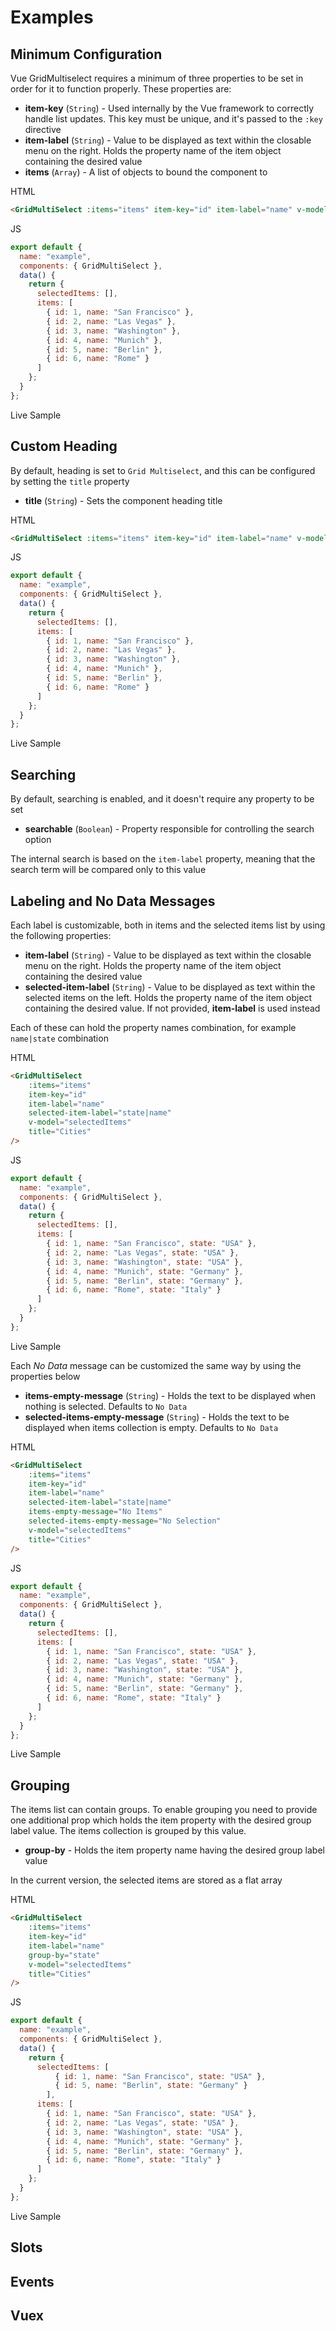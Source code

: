 # Examples

## Minimum Configuration

Vue GridMultiselect requires a minimum of three properties to be set in order for it to function properly. These properties are:

- __item-key__ (`String`) - Used internally by the Vue framework to correctly handle list updates. This key must be unique, and it's passed to the `:key` directive
- __item-label__ (`String`) - Value to be displayed as text within the closable menu on the right. Holds the property name of the item object containing the desired value
- __items__ (`Array`) - A list of objects to bound the component to

HTML

```html
<GridMultiSelect :items="items" item-key="id" item-label="name" v-model="selectedItems" />
```

JS

```js
export default {
  name: "example",
  components: { GridMultiSelect },
  data() {
    return {
	  selectedItems: [],
      items: [
		{ id: 1, name: "San Francisco" },
        { id: 2, name: "Las Vegas" },
        { id: 3, name: "Washington" },
        { id: 4, name: "Munich" },
        { id: 5, name: "Berlin" },
        { id: 6, name: "Rome" }
      ]
    };
  }
};
```

Live Sample

<MinConfiguration />

## Custom Heading

By default, heading is set to `Grid Multiselect`, and this can be configured by setting the `title` property

- __title__ (`String`) - Sets the component heading title

HTML

```html
<GridMultiSelect :items="items" item-key="id" item-label="name" v-model="selectedItem" title="Cities" />
```

JS

```js
export default {
  name: "example",
  components: { GridMultiSelect },
  data() {
    return {
	  selectedItems: [],
      items: [
		{ id: 1, name: "San Francisco" },
        { id: 2, name: "Las Vegas" },
        { id: 3, name: "Washington" },
        { id: 4, name: "Munich" },
        { id: 5, name: "Berlin" },
        { id: 6, name: "Rome" }
      ]
    };
  }
};
```
Live Sample

<CustomHeading />

## Searching

By default, searching is enabled, and it doesn't require any property to be set

- __searchable__ (`Boolean`) - Property responsible for controlling the search option

The internal search is based on the `item-label` property, meaning that the search term will be compared only to this value

## Labeling and No Data Messages

Each label is customizable, both in items and the selected items list by using the following properties:

- __item-label__ (`String`) - Value to be displayed as text within the closable menu on the right. Holds the property name of the item object containing the desired value
- __selected-item-label__ (`String`) - Value to be displayed as text within the selected items on the left. Holds the property name of the item object containing the desired value. If not provided, __item-label__ is used instead

Each of these can hold the property names combination, for example `name|state` combination

HTML

```html
<GridMultiSelect 
	:items="items" 
	item-key="id" 
	item-label="name" 
	selected-item-label="state|name" 
	v-model="selectedItems" 
	title="Cities" 
/>
```

JS

```js
export default {
  name: "example",
  components: { GridMultiSelect },
  data() {
    return {
	  selectedItems: [],
      items: [
		{ id: 1, name: "San Francisco", state: "USA" },
        { id: 2, name: "Las Vegas", state: "USA" },
        { id: 3, name: "Washington", state: "USA" },
        { id: 4, name: "Munich", state: "Germany" },
        { id: 5, name: "Berlin", state: "Germany" },
        { id: 6, name: "Rome", state: "Italy" }
      ]
    };
  }
};
```

Live Sample

<Labeling />

Each _No Data_ message can be customized the same way by using the properties below

- __items-empty-message__ (`String`) - Holds the text to be displayed when nothing is selected. Defaults to `No Data`
- __selected-items-empty-message__ (`String`) - Holds the text to be displayed when items collection is empty. Defaults to `No Data`

HTML

```html
<GridMultiSelect 
	:items="items" 
	item-key="id" 
	item-label="name" 
	selected-item-label="state|name"
	items-empty-message="No Items"
	selected-items-empty-message="No Selection"
	v-model="selectedItems" 
	title="Cities" 
/>
```

JS

```js
export default {
  name: "example",
  components: { GridMultiSelect },
  data() {
    return {
	  selectedItems: [],
      items: [
		{ id: 1, name: "San Francisco", state: "USA" },
        { id: 2, name: "Las Vegas", state: "USA" },
        { id: 3, name: "Washington", state: "USA" },
        { id: 4, name: "Munich", state: "Germany" },
        { id: 5, name: "Berlin", state: "Germany" },
        { id: 6, name: "Rome", state: "Italy" }
      ]
    };
  }
};
```

Live Sample

<NoDataMessage />

## Grouping

The items list can contain groups. To enable grouping you need to provide one additional prop which holds the item property with the desired group label value. The items collection is grouped by this value.

- __group-by__ - Holds the item property name having the desired group label value

In the current version, the selected items are stored as a flat array

HTML

```html
<GridMultiSelect 
	:items="items" 
	item-key="id" 
	item-label="name" 
	group-by="state"
	v-model="selectedItems" 
	title="Cities" 
/>
```

JS

```js
export default {
  name: "example",
  components: { GridMultiSelect },
  data() {
    return {
	  selectedItems: [
		  { id: 1, name: "San Francisco", state: "USA" },
		  { id: 5, name: "Berlin", state: "Germany" }
		],
      items: [
		{ id: 1, name: "San Francisco", state: "USA" },
        { id: 2, name: "Las Vegas", state: "USA" },
        { id: 3, name: "Washington", state: "USA" },
        { id: 4, name: "Munich", state: "Germany" },
        { id: 5, name: "Berlin", state: "Germany" },
        { id: 6, name: "Rome", state: "Italy" }
      ]
    };
  }
};
```

Live Sample

<Grouping />

## Slots

## Events

## Vuex
